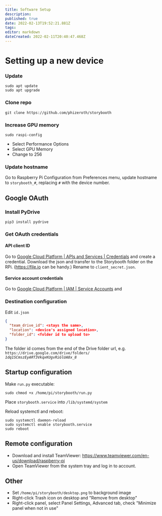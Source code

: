 ```yaml
---
title: Software Setup
description: 
published: true
date: 2022-02-13T19:52:21.881Z
tags: 
editor: markdown
dateCreated: 2022-02-11T20:40:47.468Z
---
```


# Setting up a new device

### Update
```shell
sudo apt update
sudo apt upgrade
```

### Clone repo
```shell
git clone https://github.com/phizeroth/storybooth
```

### Increase GPU memory
```shell
sudo raspi-config
```
- Select Performance Options
- Select GPU Memory
- Change to 256

### Update hostname
Go to Raspberry Pi Configuration from Preferences menu, update hostname to `storybooth_#`, replacing `#` with the device number.

## Google OAuth

### Install PyDrive
```shell
pip3 install pydrive
```

### Get OAuth credentials
#### API client ID
Go to [Google Cloud Platform | APIs and Services | Credentials](https://console.developers.google.com/apis/credentials?project=story-booth) and create a credential. Download the json and transfer to the Storybooth folder on the RPi. (https://file.io can be handy.) Rename to `client_secret.json`.

#### Service account credentials
Go to [Google Cloud Platform | IAM | Service Accounts](https://console.cloud.google.com/iam-admin/serviceaccounts?project=story-booth&supportedpurview=project) and 

### Destination configuration
Edit `id.json`
```json
{
  "team_drive_id": <stays the same>,
  "location": <device's assigned location>,
  "folder_id": <folder id to upload to>
}
```
The folder id comes from the end of the Drive folder url, e.g. `https://drive.google.com/drive/folders/` _`1dq1SCmszEyART3VkqxKUgvRiGlUA8x_8`_


## Startup configuration
Make `run.py` executable:
```shell
sudo chmod +x /home/pi/storybooth/run.py
```
Place `storybooth.service` into `/lib/systemd/system`

Reload systemctl and reboot:
```shell
sudo systemctl daemon-reload
sudo systemctl enable storybooth.service
sudo reboot
```

## Remote configuration
- Download and install TeamViewer:
https://www.teamviewer.com/en-us/download/raspberry-pi
- Open TeamViewer from the system tray and log in to account.

## Other
- Set `/home/pi/storybooth/desktop.png` to background image
- Right-click Trash icon on desktop and "Remove from desktop"
- Right-click panel, select Panel Settings, Advanced tab, check "Minimize panel when not in use"
